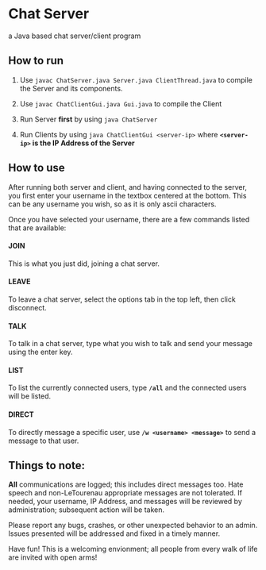 # Chat Server
 a Java based chat server/client program

## How to run

1. Use `javac ChatServer.java Server.java ClientThread.java` to compile the Server and its components.

2. Use `javac ChatClientGui.java Gui.java` to compile the Client

3. Run Server **first** by using `java ChatServer`

4. Run Clients by using `java ChatClientGui <server-ip>` where **`<server-ip>` is the IP Address of the Server**


## How to use

After running both server and client, and having connected to the server, you first enter your username in the textbox centered at the bottom.
This can be any username you wish, so as it is only ascii characters.

Once you have selected your username, there are a few commands listed that are available:

#### **JOIN**
This is what you just did, joining a chat server.

#### **LEAVE**
To leave a chat server, select the options tab in the top left, then click disconnect.

#### **TALK**
To talk in a chat server, type what you wish to talk and send your message using the enter key.

#### **LIST**
To list the currently connected users, type **`/all`** and the connected users will be listed.

#### **DIRECT**
To directly message a specific user, use **`/w <username> <message>`** to send a message to that user.


## Things to note:
**All** communications are logged; this includes direct messages too. Hate speech and non-LeTourenau appropriate messages are not tolerated. If needed, your username, IP Address, and messages will be reviewed by administration; subsequent action will be taken.

Please report any bugs, crashes, or other unexpected behavior to an admin. Issues presented will be addressed and fixed in a timely manner.

Have fun! This is a welcoming envionment; all people from every walk of life are invited with open arms!
